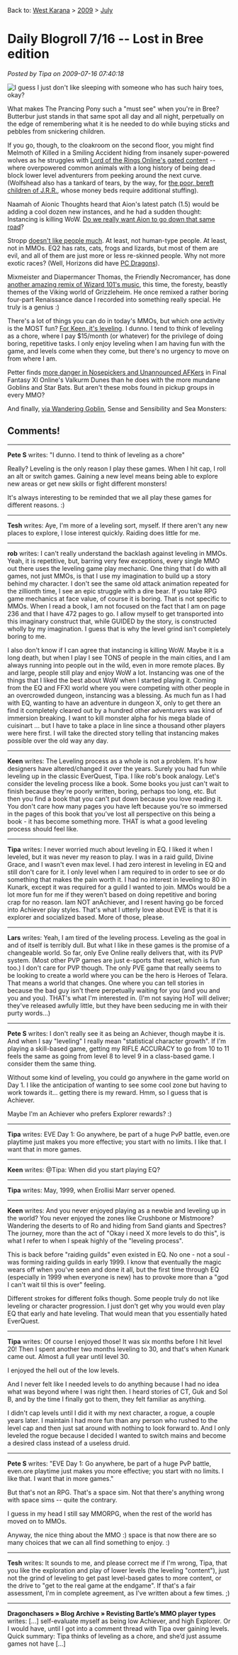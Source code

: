 Back to: [West Karana](/posts/westkarana.md) > [2009](/posts/2009/westkarana.md) > [July](./westkarana.md)
# Daily Blogroll 7/16 -- Lost in Bree edition

*Posted by Tipa on 2009-07-16 07:40:18*

![I guess I just don't like sleeping with someone who has such hairy toes, okay?](../../../uploads/2009/07/hobbitbed.jpg "I guess I just don't like sleeping with someone who has such hairy toes, okay?")

What makes The Prancing Pony such a "must see" when you're in Bree? Butterbur just stands in that same spot all day and all night, perpetually on the edge of remembering what it is he needed to do while buying sticks and pebbles from snickering children.

If you go, though, to the cloakroom on the second floor, you might find Melmoth of Killed in a Smiling Accident hiding from insanely super-powered wolves as he struggles with [Lord of the Rings Online's gated content](http://kiasa.org/2009/07/16/still-round-the-corner-there-may-wait-a-new-road-or-a-secret-gate/) -- where overpowered common animals with a long history of being dead block lower level adventurers from peeking around the next curve. (Wolfshead also has a tankard of tears, by the way, for [the poor, bereft children of J.R.R.](http://www.wolfsheadonline.com/?p=2619), whose money beds require additional stuffing).

Naamah of Aionic Thoughts heard that Aion's latest patch (1.5) would be adding a cool dozen new instances, and he had a sudden thought: Instancing is killing WoW. [Do we really want Aion to go down that same road](http://aionicthoughts.wordpress.com/2009/07/16/be-careful-what-you-wish-for/)?

Stropp [doesn't like people much](http://stroppsworld.com/2009/07/16/too-human/). At least, not human-type people. At least, not in MMOs. EQ2 has rats, cats, frogs and lizards, but most of them are evil, and all of them are just more or less re-skinned people. Why not more exotic races? (Well, Horizons did have [PC Dragons](http://www.istaria.com/races.php)).

Mixmeister and Diapermancer Thomas, the Friendly Necromancer, has done [another amazing remix of Wizard 101's music](http://thefriendlynecromancer.blogspot.com/2009/07/free-grizzleheim-remix-fo-yall.html), this time, the foresty, beastly themes of the Viking world of Grizzleheim. He once remixed a rather boring four-part Renaissance dance I recorded into something really special. He truly is a genius :)

There's a lot of things you can do in today's MMOs, but which one activity is the MOST fun? [For Keen, it's leveling](http://www.keenandgraev.com/?p=2706). I dunno. I tend to think of leveling as a chore, where I pay $15/month (or whatever) for the privilege of doing boring, repetitive tasks. I only enjoy leveling when I am having fun with the game, and levels come when they come, but there's no urgency to move on from where I am.

Petter finds [more danger in Nosepickers and Unannounced AFKers](http://blog.dontfearthemutant.com/?p=753) in Final Fantasy XI Online's Valkurm Dunes than he does with the more mundane Goblins and Star Bats. But aren't these mobs found in pickup groups in every MMO?

And finally, [via Wandering Goblin](http://www.wanderinggoblin.com/2009/07/15/pride-and-prejudice-and-sea-monsters/), Sense and Sensibility and Sea Monsters:



## Comments!

---

**Pete S** writes: "I dunno. I tend to think of leveling as a chore" 

Really? Leveling is the only reason I play these games. When I hit cap, I roll an alt or switch games. Gaining a new level means being able to explore new areas or get new skills or fight different monsters!

It's always interesting to be reminded that we all play these games for different reasons. :)

---

**Tesh** writes: Aye, I'm more of a leveling sort, myself. If there aren't any new places to explore, I lose interest quickly. Raiding does little for me.

---

**rob** writes: I can't really understand the backlash against leveling in MMOs. Yeah, it is repetitive, but, barring very few exceptions, every single MMO out there uses the leveling game play mechanic. One thing that I do with all games, not just MMOs, is that I use my imagination to build up a story behind my character. I don't see the same old attack animation repeated for the zillionth time, I see an epic struggle with a dire bear. If you take RPG game mechanics at face value, of course it is boring. That is not specific to MMOs. When I read a book, I am not focused on the fact that I am on page 236 and that I have 472 pages to go. I allow myself to get transported into this imaginary construct that, while GUIDED by the story, is constructed wholly by my imagination. I guess that is why the level grind isn't completely boring to me.

I also don't know if I can agree that instancing is killing WoW. Maybe it is a long death, but when I play I see TONS of people in the main cities, and I am always running into people out in the wild, even in more remote places. By and large, people still play and enjoy WoW a lot. Instancing was one of the things that I liked the best about WoW when I started playing it. Coming from the EQ and FFXI world where you were competing with other people in an overcrowded dungeon, instancing was a blessing. As much fun as I had with EQ, wanting to have an adventure in dungeon X, only to get there an find it completely cleared out by a hundred other adventurers was kind of immersion breaking. I want to kill monster alpha for his mega blade of cuisinart ... but I have to take a place in line since a thousand other players were here first. I will take the directed story telling that instancing makes possible over the old way any day.

---

**Keen** writes: The Leveling process as a whole is not a problem. It's how designers have altered/changed it over the years. Surely you had fun while leveling up in the classic EverQuest, Tipa. I like rob's book analogy. Let's consider the leveling process like a book. Some books you just can't wait to finish because they're poorly written, boring, perhaps too long, etc. But then you find a book that you can't put down because you love reading it. You don't care how many pages you have left because you're so immersed in the pages of this book that you've lost all perspective on this being a book - it has become something more. THAT is what a good leveling process should feel like.

---

**Tipa** writes: I never worried much about leveling in EQ. I liked it when I leveled, but it was never my reason to play. I was in a raid guild, Divine Grace, and I wasn't even max level. I had zero interest in leveling in EQ and still don't care for it. I only level when I am required to in order to see or do something that makes the pain worth it. I had no interest in leveling to 80 in Kunark, except it was required for a guild I wanted to join. MMOs would be a lot more fun for me if they weren't based on doing repetitive and boring crap for no reason. Iam NOT anAchiever, and I resent having go be forced into Achiever play styles. That's what I utterly love about EVE is that it is explorer and socialized based. More of those, please.

---

**Lars** writes: Yeah, I am tired of the leveling process. Leveling as the goal in and of itself is terribly dull. But what I like in these games is the promise of a changeable world. So far, only Eve Online really delivers that, with its PVP system. (Most other PVP games are just e-sports that reset, which is fun too.) I don't care for PVP though. The only PVE game that really seems to be looking to create a world where you can be the hero is Heroes of Telara. That means a world that changes. One where you can tell stories in because the bad guy isn't there perpetually waiting for you (and you and you and you). THAT's what I'm interested in. (I'm not saying HoT will deliver; they've released awfully little, but they have been seducing me in with their purty words...)

---

**Pete S** writes: I don't really see it as being an Achiever, though maybe it is. And when I say "leveling" I really mean "statistical character growth". If I'm playing a skill-based game, getting my RIFLE ACCURACY to go from 10 to 11 feels the same as going from level 8 to level 9 in a class-based game. I consider them the same thing.

Without some kind of leveling, you could go anywhere in the game world on Day 1. I like the anticipation of wanting to see some cool zone but having to work towards it... getting there is my reward. Hmm, so I guess that is Achiever. 

Maybe I'm an Achiever who prefers Explorer rewards? :)

---

**Tipa** writes: EVE Day 1: Go anywhere, be part of a huge PvP battle, even.ore playtime just makes you more effective; you start with no limits. I like that. I want that in more games.

---

**Keen** writes: @Tipa: When did you start playing EQ?

---

**Tipa** writes: May, 1999, when Erollisi Marr server opened.

---

**Keen** writes: And you never enjoyed playing as a newbie and leveling up in the world? You never enjoyed the zones like Crushbone or Mistmoore? Wandering the deserts to of Ro and hiding from Sand giants and Spectres? The journey, more than the act of "Okay i need X more levels to do this", is what I refer to when I speak highly of the "leveling process". 

This is back before "raiding guilds" even existed in EQ. No one - not a soul - was forming raiding guilds in early 1999. I know that eventually the magic wears off when you've seen and done it all, but the first time through EQ (especially in 1999 when everyone is new) has to provoke more than a "god I can't wait til this is over" feeling.

Different strokes for different folks though. Some people truly do not like leveling or character progression. I just don't get why you would even play EQ that early and hate leveling. That would mean that you essentially hated EverQuest.

---

**Tipa** writes: Of course I enjoyed those! It was six months before I hit level 20! Then I spent another two months leveling to 30, and that's when Kunark came out. Almost a full year until level 30.

I enjoyed the hell out of the low levels.

And I never felt like I needed levels to do anything because I had no idea what was beyond where I was right then. I heard stories of CT, Guk and Sol B, and by the time I finally got to them, they felt familiar as anything.

I didn't cap levels until I did it with my next character, a rogue, a couple years later. I maintain I had more fun than any person who rushed to the level cap and then just sat around with nothing to look forward to. And I only leveled the rogue because I decided I wanted to switch mains and become a desired class instead of a useless druid.

---

**Pete S** writes: "EVE Day 1: Go anywhere, be part of a huge PvP battle, even.ore playtime just makes you more effective; you start with no limits. I like that. I want that in more games."

But that's not an RPG. That's a space sim. Not that there's anything wrong with space sims -- quite the contrary. 

I guess in my head I still say MMORPG, when the rest of the world has moved on to MMOs. 

Anyway, the nice thing about the MMO :) space is that now there are so many choices that we can all find something to enjoy. :)

---

**Tesh** writes: It sounds to me, and please correct me if I'm wrong, Tipa, that you like the exploration and play of lower levels (the leveling "content"), just not the grind of leveling to get past level-based gates to more content, or the drive to "get to the real game at the endgame". If that's a fair assessment, I'm in complete agreement, as I've written about a few times. ;)

---

**Dragonchasers &raquo; Blog Archive &raquo; Revisting Bartle&#8217;s MMO player types** writes: [...] self-evaluate myself as being low Achiever, and high Explorer. Or I would have, until I got into a comment thread with Tipa over gaining levels. Quick summary: Tipa thinks of leveling as a chore, and she’d just assume games not have [...]

